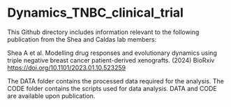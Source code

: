 # Dynamics_TNBC_clinical_trial


This Github directory includes information relevant to the following publication from the Shea and Caldas lab members:

Shea A et al. Modelling drug responses and evolutionary dynamics using triple negative breast cancer patient-derived xenografts. (2024) BioRxiv https://doi.org/10.1101/2023.01.10.523259


The DATA folder contains the processed data required for the analysis. The CODE folder contains the scripts used for data analysis. DATA and CODE are available upon publication. 
